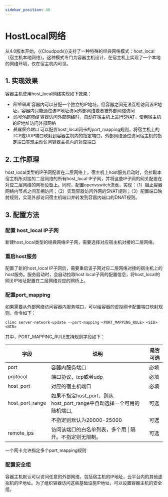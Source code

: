 ```yaml
---
sidebar_position: 40
---
```


# HostLocal网络

从4.0版本开始，{{Cloudpods}}支持了一种特殊的经典网络模式：host_local（宿主机本地网络）。这种模式专门为容器主机设计，在宿主机上实现了一个本地的网络环境，仅在宿主机内可见。

## 1. 实现效果

容器主机使用host_local网络实现如下效果：
* *网络隔离* 容器内可以分配一个独立的IP地址，但容器之间无法互相访问该IP地址，容器内只能通过该IP地址访问外部网络或者被外部网络访问
* *访问外部网络* 容器访问外部网络时，自动在宿主机上进行SNAT，使用宿主机的IP地址访问外部网络
* *暴露服务端口* 可以配置host_local网卡的port_mapping规则，将宿主机上的TCP或UDP端口映射到容器主机内的指定端口，外部网络通过访问宿主机的指定端口实现主动访问容器主机内的对应端口

## 2. 工作原理

host_local类型的IP子网配置在二层网络上，宿主机上host服务启动时，会拉取本宿主机所对接的二层网络的所有host_local IP子网，并将这些IP子网的网关配置在对应二层网络的网桥设备上。同时，配置openvswitch流表，实现：（1）阻止容器网络内节点之间互相访问；（2）实现容器访问外网的SNAT规则；（3）配置端口映射规则，实现外部访问宿主机端口并转发到容器内端口的DNAT规则。

## 3. 配置方法

### 配置 host_local IP子网

新建host_local类型的经典网络IP子网，需要选择对应宿主机对接的二层网络。

### 重启host服务

配置了新的host_local IP子网后，需要重启该子网对应二层网络对接的宿主机上的host服务。服务启动时，会自动拉取host local子网的配置信息，将host_local的网关IP地址配置在二层网络对应的网桥上。

### 配置port_mapping

如果需要从外部网络访问容器内服务端口，可以给容器的虚拟网卡配置端口映射规则，命令如下：

```
climc server-network-update --port-mapping <PORT_MAPPING_RULE> <SID> <NID>
```

其中，PORT_MAPPING_RULE支持规则字段如下：

| 字段             | 说明                                                            | 是否可选 |
|-----------------|----------------------------------------------------------------|------|
| port            | 容器内服务端口                                                   | 必填 |
| protocol        | 端口协议，tcp或者udp                                             | 必填 |
| host_port       | 对应的宿主机端口                                                 | 必填  |
| host_port_range | 如果不指定host_port，则从host_port_range中自动选择一个可用的随机端口, | 可选  |
|                 | 不指定则默认为20000-25000                                        | 可选  |
| remote_ips      | 访问该端口的白名单列表，多个用 \| 隔开。不指定则无限制。                | 可选 |

一个网卡允许指定多个port_mapping规则

### 配置安全组

容器主机默认可以访问任意的外部网络，包括宿主机的IP地址，云平台内的其他虚拟机的IP地址。为了组织容器访问这些基础设施IP地址，可以设置容器主机的安全组。
